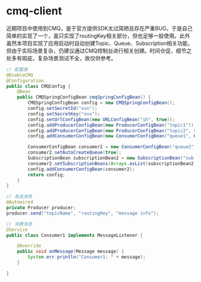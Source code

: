 # cmq-client
近期项目中使用到CMQ，鉴于官方提供SDK太过简陋且存在严重BUG，于是自己简单的实现了一个，虽只实现了routingKey相关部分，但也足够一般使用。此外虽然本项目实现了应用启动时自动创建Topic、Queue、Subscription相关功能，但由于实际场景复杂，仍建议通过CMQ控制台进行相关创建。时间仓促，细节之处多有瑕疵，复杂场景测试不全，故仅供参考。

```java
// 配置类
@EnableCMQ
@Configuration
public class CMQConfig {
	@Bean
	public CMQSpringConfigBean cmqSpringConfigBean() {
		CMQSpringConfigBean config = new CMQSpringConfigBean();
		config.setSecretId("xxx");
		config.setSecretKey("xxx");
		config.setUrlConfigBean(new URLConfigBean("sh", true));
		config.addProducerConfigBean(new ProducerConfigBean("topic1"));
		config.addProducerConfigBean(new ProducerConfigBean("topic2", true));
		config.addConsumerConfigBean(new ConsumerConfigBean("queue1", Consumer1.class));

		ConsumerConfigBean consumer2 = new ConsumerConfigBean("queue2", Consumer2.class);
		consumer2.setAutoCreateQueue(true);
		SubscriptionBean subscriptionBean2 = new SubscriptionBean("sub-topic1-queue3", "topic1", Arrays.asList("key2"), true, true);
		consumer2.setSubscriptionBeans(Arrays.asList(subscriptionBean2));
		config.addConsumerConfigBean(consumer2);
		return config;
	}
}

// 发送消息
@Autowired
private Producer producer;
producer.send("topicName", "routingKey", "message info");

// 消费消息
@Service
public class Consumer1 implements MessageListener {

	@Override
	public void onMessage(Message message) {
		System.err.println("Consumer1: " + message);
	}

}
```

